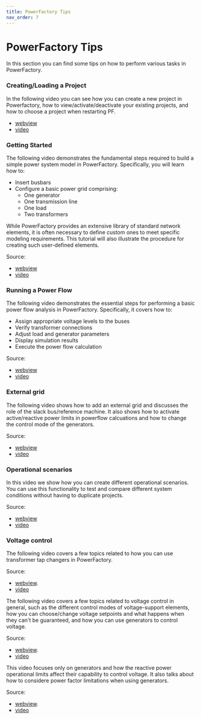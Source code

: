 ```yaml
---
title: PowerFactory Tips
nav_order: 7
---
```


# PowerFactory Tips
In this section you can find some tips on how to perform various tasks in PowerFactory.

### Creating/Loading a Project
In the following video you can see how you can create a new project in Powerfactory, how to view/activate/deactivate your existing projects, and how to choose a project when restarting PF.
- [webview](https://panopto.dtu.dk/Panopto/Pages/Viewer.aspx?id=f4df922c-ea36-48be-b5c0-b355008ef694)
- [video](https://panopto.dtu.dk/Panopto/Content/Sessions2/777cd3d9-b6fc-413c-b938-b355008ef68a/f4df922c-ea36-48be-b5c0-b355008ef694-60dd6e13-3398-4aa3-81cb-b3550095aa68.mp4?invocationId=30223b8c-ee8e-f011-8fff-f1aec7d4dd15)

### Getting Started
The following video demonstrates the fundamental steps required to build a simple power system model in PowerFactory. Specifically, you will learn how to:

- Insert busbars  
- Configure a basic power grid comprising:  
  - One generator  
  - One transmission line  
  - One load  
  - Two transformers  

While PowerFactory provides an extensive library of standard network elements, it is often necessary to define custom ones to meet specific modeling requirements. This tutorial will also illustrate the procedure for creating such user-defined elements.

Source:
- [webview](https://panopto.dtu.dk/Panopto/Pages/Viewer.aspx?id=c73f9ea2-b49e-4b2a-8014-b3540109c2ce)
- [video](https://panopto.dtu.dk/Panopto/Content/Sessions2/ca12cab7-3d46-4b64-9f2b-b3540109c2c5/c73f9ea2-b49e-4b2a-8014-b3540109c2ce-5e45f4e0-cc0e-4939-9fab-b354010cb437.mp4?invocationId=75a0e0eb-e88e-f011-8fff-f1aec7d4dd15)

### Running a Power Flow
The following video demonstrates the essential steps for performing a basic power flow analysis in PowerFactory. Specifically, it covers how to:

- Assign appropriate voltage levels to the buses  
- Verify transformer connections  
- Adjust load and generator parameters  
- Display simulation results  
- Execute the power flow calculation

Source:
- [webview](https://panopto.dtu.dk/Panopto/Pages/Viewer.aspx?id=73773567-9088-4980-bd0e-b3540115333d)
- [video](https://panopto.dtu.dk/Panopto/Content/Sessions2/75463140-f332-49ba-84ff-b35401153334/73773567-9088-4980-bd0e-b3540115333d-3858c1c8-6f81-4b5e-bdc8-b3540119f22a.mp4?invocationId=f0bfc90e-e98e-f011-8fff-f1aec7d4dd15)

### External grid
The following video shows how to add an external grid and discusses the role of the slack bus/reference machine. It also shows how to activate active/reactive power limits in powerflow calcuations and how to change the control mode of the generators.

Source:
- [webview](hhttps://panopto.dtu.dk/Panopto/Pages/Viewer.aspx?id=46eb192c-883e-4f2f-a4f1-b35500f06ddf)
- [video](https://panopto.dtu.dk/Panopto/Content/Sessions2/95fb9864-96e2-48d3-bee8-b35500f06dd6/46eb192c-883e-4f2f-a4f1-b35500f06ddf-a14d10ff-e50c-4a53-b2be-b35500f336ca.mp4?invocationId=ffb1919d-1e8f-f011-8fff-f1aec7d4dd15)

### Operational scenarios
In this video we show how you can create different operational scenarios. You can use this functionality to test and compare different system conditions without having to duplicate projects.

Source:
- [webview](https://panopto.dtu.dk/Panopto/Pages/Viewer.aspx?id=4b4b92b6-7256-41a2-9d8f-b35500f91c39)
- [video](https://panopto.dtu.dk/Panopto/Content/Sessions2/3e02ff85-7338-4042-a0be-b35500f91c30/4b4b92b6-7256-41a2-9d8f-b35500f91c39-e5911767-9347-4da1-a57f-b35500fae65d.mp4?invocationId=a1b7b4f0-218f-f011-8fff-f1aec7d4dd15)

### Voltage control

The following video covers a few topics related to how you can use transformer tap changers in PowerFactory.

Source:
- [webview](https://panopto.dtu.dk/Panopto/Pages/Viewer.aspx?id=42b74e14-6ff4-4826-b02e-b31b00a6b5fe).
- [video](https://panopto.dtu.dk/Panopto/Content/Sessions2/0bac5df6-e6b6-4d85-a615-b31b00a6b5f5/42b74e14-6ff4-4826-b02e-b31b00a6b5fe-e8469458-167a-4734-91e0-b31b00aa0932.mp4?invocationId=fb4a64df-e98e-f011-8fff-f1aec7d4dd15)

The following video covers a few topics related to voltage control in general, such as the different control modes of voltage-support elements, how you can choose/change voltage setpoints and what happens when they can't be guaranteed, and how you can use generators to control voltage. 

Source:
- [webview](https://panopto.dtu.dk/Panopto/Pages/Viewer.aspx?id=90397736-01d1-4a66-872f-b36100a92500).
- [video](https://panopto.dtu.dk/Panopto/Content/Sessions2/1f080504-cac4-48d5-bd05-b36100a924f6/90397736-01d1-4a66-872f-b36100a92500-b284805f-8de5-4f85-86e8-b36100adeb03.mp4?invocationId=8cdee5d1-8398-f011-8fff-f1aec7d4dd15)

This video focuses only on generators and how the reactive power operational limits affect their capability to control voltage. It also talks about how to considere power factor limitations when using generators.

Source:
- [webview](https://panopto.dtu.dk/Panopto/Pages/Viewer.aspx?id=7889eb46-fdea-4bcf-914f-b36100df017a).
- [video](https://panopto.dtu.dk/Panopto/Content/Sessions2/35b2f9ee-ed4e-4fe9-a722-b36100df0176/7889eb46-fdea-4bcf-914f-b36100df017a-f4d42646-1408-4976-a792-b36100e2c93d.mp4?invocationId=fe91bb6e-8498-f011-8fff-f1aec7d4dd15)